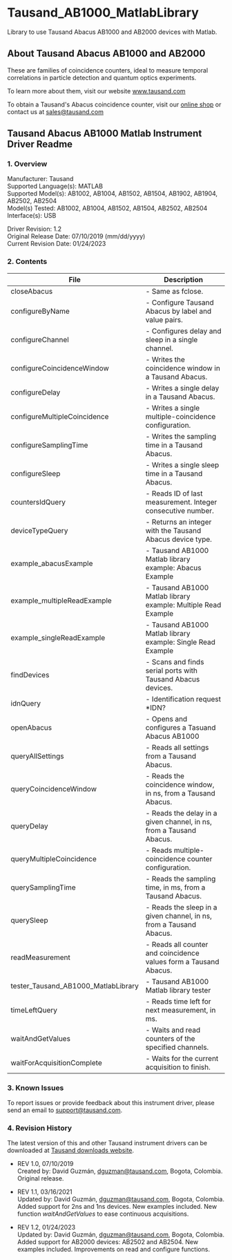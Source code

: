 # Tausand_AB1000_MatlabLibrary
Library to use Tausand Abacus AB1000 and AB2000 devices with Matlab.

## About Tausand Abacus AB1000 and AB2000

These are families of coincidence counters, ideal to measure temporal correlations in particle detection and quantum optics experiments.

To learn more about them, visit our website www.tausand.com

To obtain a Tausand's Abacus coincidence counter, visit our [online shop](http://www.tausand.com/shop) or contact us at sales@tausand.com

## Tausand Abacus AB1000 Matlab Instrument Driver Readme

### 1. Overview
Manufacturer: Tausand <br/>
Supported Language(s): MATLAB <br/>
Supported Model(s): AB1002, AB1004, AB1502, AB1504, AB1902, AB1904, AB2502, AB2504<br/>
Model(s) Tested: AB1002, AB1004, AB1502, AB1504, AB2502, AB2504<br/>
Interface(s): USB

Driver Revision: 1.2<br/>
Original Release Date: 07/10/2019 (mm/dd/yyyy)<br/>
Current Revision Date: 01/24/2023

### 2. Contents

| File | Description |
| --- | --- |
| closeAbacus | - Same as fclose. |
| configureByName | - Configure Tausand Abacus by label and value pairs. |
| configureChannel | - Configures delay and sleep in a single channel. |
| configureCoincidenceWindow | - Writes the coincidence window in a Tausand Abacus. |
|   configureDelay |                     - Writes a single delay in a Tausand Abacus.|
|   configureMultipleCoincidence |       - Writes a single multiple-coincidence configuration.|
|   configureSamplingTime         |      - Writes the sampling time in a Tausand Abacus.|
|   configureSleep                 |     - Writes a single sleep time in a Tausand Abacus.|
|   countersIdQuery                 |    - Reads ID of last measurement. Integer consecutive number.|
|   deviceTypeQuery                  |   - Returns an integer with the Tausand Abacus device type.|
|   example_abacusExample             |  - Tausand AB1000 Matlab library example: Abacus Example|
|   example_multipleReadExample        | - Tausand AB1000 Matlab library example: Multiple Read Example|
|   example_singleReadExample        | - Tausand AB1000 Matlab library example: Single Read Example|
|   findDevices                        | - Scans and finds serial ports with Tausand Abacus devices.|
|   idnQuery                           | - Identification request *IDN?|
|   openAbacus                         | - Opens and configures a Tasuand Abacus AB1000|
|   queryAllSettings                   | - Reads all settings from a Tausand Abacus.|
|   queryCoincidenceWindow             | - Reads the coincidence window, in ns, from a Tausand Abacus.|
|   queryDelay                         | - Reads the delay in a given channel, in ns, from a Tausand Abacus.|
|   queryMultipleCoincidence           | - Reads multiple-coincidence counter configuration.|
|   querySamplingTime                  | - Reads the sampling time, in ms, from a Tausand Abacus.|
|   querySleep                         | - Reads the sleep in a given channel, in ns, from a Tausand Abacus.|
|   readMeasurement                    | - Reads all counter and coincidence values form a Tausand Abacus.|
|   tester_Tausand_AB1000_MatlabLibrary| - Tausand AB1000 Matlab library tester|
|   timeLeftQuery                      | - Reads time left for next measurement, in ms.|
|   waitAndGetValues                   | - Waits and read counters of the specified channels.|
|   waitForAcquisitionComplete         | - Waits for the current acquisition to finish.|


### 3. Known Issues
To report issues or provide feedback about this instrument driver, please send an email to support@tausand.com.

### 4. Revision History
The latest version of this and other Tausand instrument drivers can be downloaded at [Tausand downloads website](http://www.tausand.com/downloads/).

* REV 1.0, 07/10/2019<br/>
Created by: David Guzmán, dguzman@tausand.com, Bogota, Colombia.<br/>
Original release.


* REV 1.1, 03/16/2021<br/>
Updated by: David Guzmán, dguzman@tausand.com, Bogota, Colombia.<br/>
Added support for 2ns and 1ns devices.
New examples included.
New function _waitAndGetValues_ to ease continuous acquisitions.


* REV 1.2, 01/24/2023<br/>
Updated by: David Guzmán, dguzman@tausand.com, Bogota, Colombia.<br/>
Added support for AB2000 devices: AB2502 and AB2504.
New examples included.
Improvements on read and configure functions.